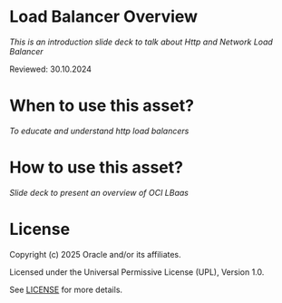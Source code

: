 # Load Balancer Overview
 
*This is an introduction slide deck to talk about Http and Network Load Balancer*
 
Reviewed: 30.10.2024

# When to use this asset?
 
*To educate and understand http load balancers*
 
# How to use this asset?
 
*Slide deck to present an overview of OCI LBaas*
 
# License

Copyright (c) 2025 Oracle and/or its affiliates.

Licensed under the Universal Permissive License (UPL), Version 1.0.

See [LICENSE](https://github.com/oracle-devrel/technology-engineering/blob/main/LICENSE) for more details.
